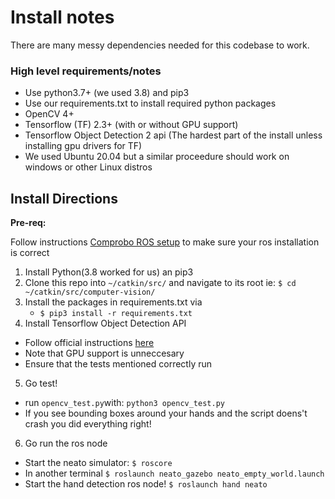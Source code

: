 # Install notes
There are many messy dependencies needed for this codebase to work.

### High level requirements/notes
- Use python3.7+ (we used 3.8) and pip3
- Use our requirements.txt to install required python packages
- OpenCV 4+
- Tensorflow (TF) 2.3+ (with or without GPU support)
- Tensorflow Object Detection 2 api (The hardest part of the install unless installing gpu drivers for TF)
- We used Ubuntu 20.04 but a similar proceedure should work on windows or other Linux distros
 

## Install Directions
__Pre-req:__

Follow instructions [Comprobo ROS setup](https://comprobo20.github.io/How%20to/setup_your_environment) to make sure your ros installation is correct



1. Install Python(3.8 worked for us) an pip3
2. Clone this repo into `~/catkin/src/` and navigate to its root ie: `$ cd ~/catkin/src/computer-vision/`
3. Install the packages in requirements.txt via 
      -   `$ pip3 install -r requirements.txt`
4. Install Tensorflow Object Detection API
  - Follow official instructions [here](https://tensorflow-object-detection-api-tutorial.readthedocs.io/en/latest/install.html)
  - Note that GPU support is unneccesary
  - Ensure that the tests mentioned correctly run
5. Go test!
  - run `opencv_test.py`with: `python3 opencv_test.py`
  - If you see bounding boxes around your hands and the script doens't crash you did everything right!
6. Go run the ros node
  - Start the neato simulator: `$ roscore` 
  - In another terminal `$ roslaunch neato_gazebo neato_empty_world.launch`
  - Start the hand detection ros node! `$ roslaunch hand neato`
